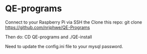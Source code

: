 # QE-programs
Connect to your Raspberry Pi via SSH the Clone this repo: git clone https://github.com/nrjphwe/QE-Programs

Then do: CD QE-programs and ./QE-install

Need to update the config.ini file to your mysql password.
